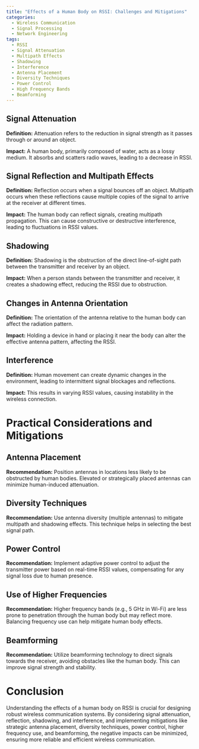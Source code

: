 ```yaml
---
title: "Effects of a Human Body on RSSI: Challenges and Mitigations"
categories:
  - Wireless Communication
  - Signal Processing
  - Network Engineering
tags:
  - RSSI
  - Signal Attenuation
  - Multipath Effects
  - Shadowing
  - Interference
  - Antenna Placement
  - Diversity Techniques
  - Power Control
  - High Frequency Bands
  - Beamforming
---
```


## Signal Attenuation

**Definition:** Attenuation refers to the reduction in signal strength as it passes through or around an object.

**Impact:** A human body, primarily composed of water, acts as a lossy medium. It absorbs and scatters radio waves, leading to a decrease in RSSI.

## Signal Reflection and Multipath Effects

**Definition:** Reflection occurs when a signal bounces off an object. Multipath occurs when these reflections cause multiple copies of the signal to arrive at the receiver at different times.

**Impact:** The human body can reflect signals, creating multipath propagation. This can cause constructive or destructive interference, leading to fluctuations in RSSI values.

## Shadowing

**Definition:** Shadowing is the obstruction of the direct line-of-sight path between the transmitter and receiver by an object.

**Impact:** When a person stands between the transmitter and receiver, it creates a shadowing effect, reducing the RSSI due to obstruction.

## Changes in Antenna Orientation

**Definition:** The orientation of the antenna relative to the human body can affect the radiation pattern.

**Impact:** Holding a device in hand or placing it near the body can alter the effective antenna pattern, affecting the RSSI.

## Interference

**Definition:** Human movement can create dynamic changes in the environment, leading to intermittent signal blockages and reflections.

**Impact:** This results in varying RSSI values, causing instability in the wireless connection.

# Practical Considerations and Mitigations

## Antenna Placement

**Recommendation:** Position antennas in locations less likely to be obstructed by human bodies. Elevated or strategically placed antennas can minimize human-induced attenuation.

## Diversity Techniques

**Recommendation:** Use antenna diversity (multiple antennas) to mitigate multipath and shadowing effects. This technique helps in selecting the best signal path.

## Power Control

**Recommendation:** Implement adaptive power control to adjust the transmitter power based on real-time RSSI values, compensating for any signal loss due to human presence.

## Use of Higher Frequencies

**Recommendation:** Higher frequency bands (e.g., 5 GHz in Wi-Fi) are less prone to penetration through the human body but may reflect more. Balancing frequency use can help mitigate human body effects.

## Beamforming

**Recommendation:** Utilize beamforming technology to direct signals towards the receiver, avoiding obstacles like the human body. This can improve signal strength and stability.

# Conclusion

Understanding the effects of a human body on RSSI is crucial for designing robust wireless communication systems. By considering signal attenuation, reflection, shadowing, and interference, and implementing mitigations like strategic antenna placement, diversity techniques, power control, higher frequency use, and beamforming, the negative impacts can be minimized, ensuring more reliable and efficient wireless communication.
